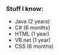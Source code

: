 ### Stuff I know:

- Java (2 years)
- C# (6 months)
- HTML (1 year)
- VB.net (1 year)
- CSS (6 months)
